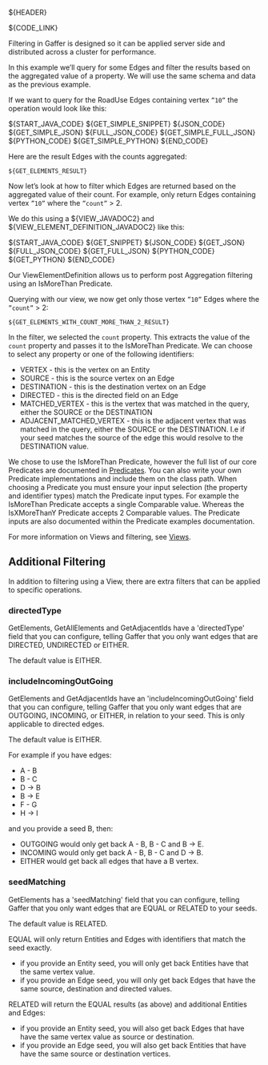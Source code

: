 ${HEADER}

${CODE_LINK}

Filtering in Gaffer is designed so it can be applied server side and distributed across a cluster for performance.

In this example we’ll query for some Edges and filter the results based on the aggregated value of a property. 
We will use the same schema and data as the previous example.

If we want to query for the RoadUse Edges containing vertex `”10”` the operation would look like this:

${START_JAVA_CODE}
${GET_SIMPLE_SNIPPET}
${JSON_CODE}
${GET_SIMPLE_JSON}
${FULL_JSON_CODE}
${GET_SIMPLE_FULL_JSON}
${PYTHON_CODE}
${GET_SIMPLE_PYTHON}
${END_CODE}

Here are the result Edges with the counts aggregated:

```
${GET_ELEMENTS_RESULT}
```

Now let’s look at how to filter which Edges are returned based on the aggregated value of their count.
For example, only return Edges containing vertex `”10”` where the `”count”` > 2.

We do this using a ${VIEW_JAVADOC2} and ${VIEW_ELEMENT_DEFINITION_JAVADOC2} like this:

${START_JAVA_CODE}
${GET_SNIPPET}
${JSON_CODE}
${GET_JSON}
${FULL_JSON_CODE}
${GET_FULL_JSON}
${PYTHON_CODE}
${GET_PYTHON}
${END_CODE}

Our ViewElementDefinition allows us to perform post Aggregation filtering using an IsMoreThan Predicate.

Querying with our view, we now get only those vertex `”10”` Edges where the `”count”` > 2:

```
${GET_ELEMENTS_WITH_COUNT_MORE_THAN_2_RESULT}
```

In the filter, we selected the `count` property. This extracts the value of the `count` property and passes it to the IsMoreThan Predicate.
We can choose to select any property or one of the following identifiers:
- VERTEX - this is the vertex on an Entity
- SOURCE - this is the source vertex on an Edge
- DESTINATION - this is the destination vertex on an Edge
- DIRECTED - this is the directed field on an Edge
- MATCHED_VERTEX - this is the vertex that was matched in the query, either the SOURCE or the DESTINATION
- ADJACENT_MATCHED_VERTEX - this is the adjacent vertex that was matched in the query, either the SOURCE or the DESTINATION. I.e if your seed matches the source of the edge this would resolve to the DESTINATION value.

We chose to use the IsMoreThan Predicate, however the full list of our core Predicates are documented in [Predicates](../predicates/contents.md).
You can also write your own Predicate implementations and include them on the class path.
When choosing a Predicate you must ensure your input selection (the property and identifier types) match the Predicate input types.
For example the IsMoreThan Predicate accepts a single Comparable value. Whereas the IsXMoreThanY Predicate accepts 2 Comparable values.
The Predicate inputs are also documented within the Predicate examples documentation.

For more information on Views and filtering, see [Views](views.md).

## Additional Filtering
In addition to filtering using a View, there are extra filters that can be applied to specific operations.

### directedType
GetElements, GetAllElements and GetAdjacentIds have a 'directedType' field that you can configure,
telling Gaffer that you only want edges that are DIRECTED, UNDIRECTED or EITHER. 

The default value is EITHER.

### includeIncomingOutGoing
GetElements and GetAdjacentIds have an 'includeIncomingOutGoing' field that you can configure,
telling Gaffer that you only want edges that are OUTGOING, INCOMING, or EITHER, in relation to your seed.
This is only applicable to directed edges.

The default value is EITHER.

For example if you have edges:
- A - B
- B - C
- D -> B
- B -> E
- F - G
- H -> I

and you provide a seed B, then:

- OUTGOING would only get back A - B, B - C and B -> E.
- INCOMING would only get back A - B, B - C and D -> B.
- EITHER would get back all edges that have a B vertex.


### seedMatching
GetElements has a 'seedMatching' field that you can configure,
telling Gaffer that you only want edges that are EQUAL or RELATED to your seeds.

The default value is RELATED.

EQUAL will only return Entities and Edges with identifiers that match the seed exactly.
- if you provide an Entity seed, you will only get back Entities have that the same vertex value.
- if you provide an Edge seed, you will only get back Edges that have the same source, destination and directed values.

RELATED will return the EQUAL results (as above) and additional Entities and Edges:
- if you provide an Entity seed, you will also get back Edges that have have the same vertex value as source or destination.
- if you provide an Edge seed, you will also get back Entities that have have the same source or destination vertices.
